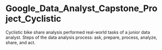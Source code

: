 # Google_Data_Analyst_Capstone_Project_Cyclistic
Cyclistic bike share analysis performed real-world tasks of a junior data analyst. Steps of the data analysis process: ask, prepare, process, analyze, share, and act.

